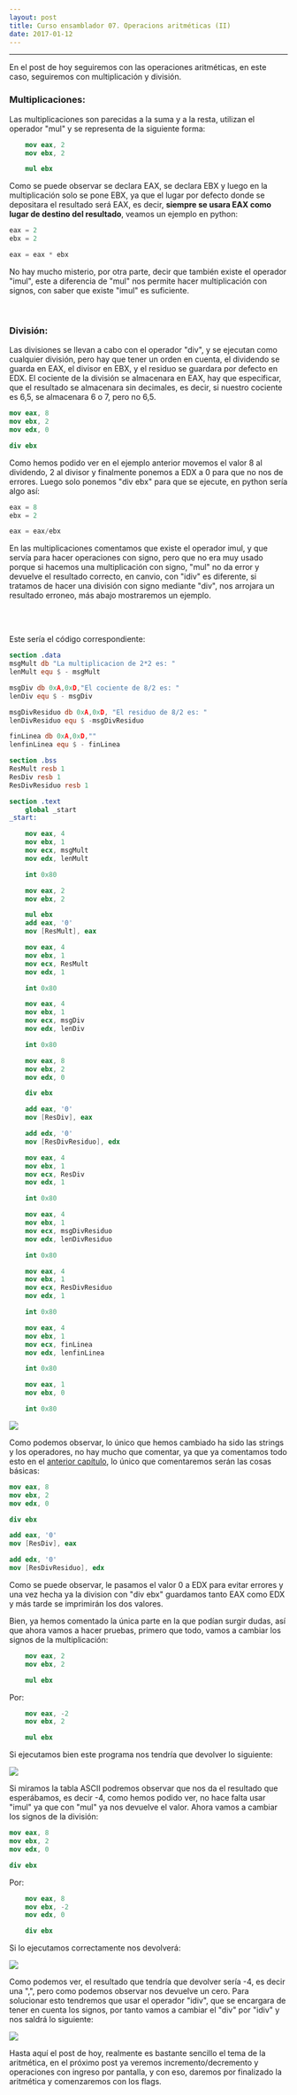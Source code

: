 ```yaml
---
layout: post
title: Curso ensamblador 07. Operacions aritméticas (II)   
date: 2017-01-12
---
```

--------------------
En el post de hoy seguiremos con las operaciones aritméticas, en este caso, seguiremos con multiplicación y división.


### Multiplicaciones:
Las multiplicaciones son parecidas a la suma y a la resta, utilizan el operador "mul" y se representa de la siguiente forma:

```nasm
    mov eax, 2
    mov ebx, 2

    mul ebx
```

Como se puede observar se declara EAX, se declara EBX y luego en la multiplicación solo se pone EBX, ya que el lugar por defecto donde se depositara el resultado será EAX, es decir, **siempre se usara EAX como lugar de destino del resultado**, veamos un ejemplo en python:

```python
eax = 2
ebx = 2

eax = eax * ebx
```

No hay mucho misterio, por otra parte, decir que también existe el operador "imul", este a diferencia de "mul" nos permite hacer multiplicación con signos, con saber que existe "imul" es suficiente.

<br>

### División:
Las divisiones se llevan a cabo con el operador "div", y se ejecutan como cualquier división, pero hay que tener un orden en cuenta, el dividendo se guarda en EAX, el divisor en EBX, y el residuo se guardara por defecto en EDX. El cociente de la división se almacenara en EAX, hay que especificar, que el resultado se almacenara sin decimales, es decir, si nuestro cociente es 6,5, se almacenara 6 o 7, pero no 6,5.

```nasm
mov eax, 8                          
mov ebx, 2                               
mov edx, 0                          

div ebx
```

Como hemos podido ver en el ejemplo anterior movemos el valor 8 al dividendo, 2 al divisor y finalmente ponemos a EDX a 0 para que no nos de errores. Luego solo ponemos "div ebx" para que se ejecute, en python sería algo así:

```python
eax = 8
ebx = 2

eax = eax/ebx
```

En las multiplicaciones comentamos que existe el operador imul, y que servía para hacer operaciones con signo, pero que no era muy usado porque si hacemos una multiplicación con signo, "mul" no da error y devuelve el resultado correcto, en canvio, con "idiv" es diferente, si tratamos de hacer una división con signo mediante "div", nos arrojara un resultado erroneo, más abajo mostraremos un ejemplo.


<br>
<br>

Este sería el código correspondiente:

```nasm
section .data
msgMult db "La multiplicacion de 2*2 es: "
lenMult equ $ - msgMult

msgDiv db 0xA,0xD,"El cociente de 8/2 es: "
lenDiv equ $ - msgDiv

msgDivResiduo db 0xA,0xD, "El residuo de 8/2 es: "
lenDivResiduo equ $ -msgDivResiduo

finLinea db 0xA,0xD,""
lenfinLinea equ $ - finLinea

section .bss
ResMult resb 1
ResDiv resb 1
ResDivResiduo resb 1

section .text
    global _start
_start:

    mov eax, 4
    mov ebx, 1
    mov ecx, msgMult
    mov edx, lenMult

    int 0x80

    mov eax, 2
    mov ebx, 2

    mul ebx
    add eax, '0'
    mov [ResMult], eax

    mov eax, 4
    mov ebx, 1
    mov ecx, ResMult
    mov edx, 1

    int 0x80

    mov eax, 4
    mov ebx, 1
    mov ecx, msgDiv
    mov edx, lenDiv

    int 0x80

    mov eax, 8
    mov ebx, 2
    mov edx, 0

    div ebx

    add eax, '0'
    mov [ResDiv], eax

    add edx, '0'
    mov [ResDivResiduo], edx

    mov eax, 4
    mov ebx, 1
    mov ecx, ResDiv
    mov edx, 1

    int 0x80

    mov eax, 4
    mov ebx, 1
    mov ecx, msgDivResiduo
    mov edx, lenDivResiduo

    int 0x80

    mov eax, 4
    mov ebx, 1
    mov ecx, ResDivResiduo
    mov edx, 1

    int 0x80

    mov eax, 4
    mov ebx, 1
    mov ecx, finLinea
    mov edx, lenfinLinea

    int 0x80

    mov eax, 1
    mov ebx, 0

    int 0x80

```

<img src="/images/captura-07-mul-imul-idiv-div-ejemplo.png" />

<br>

Como podemos observar, lo único que hemos cambiado ha sido las strings y los operadores, no hay mucho que comentar, ya que ya comentamos todo esto en el [anterior capítulo](http://poyoncio.com/2017/01/08/Curso-ensamblador-06-Operaciones-aritmeticas-I/), lo único que comentaremos serán las cosas básicas:

```nasm
mov eax, 8
mov ebx, 2
mov edx, 0

div ebx

add eax, '0'
mov [ResDiv], eax

add edx, '0'
mov [ResDivResiduo], edx
```

Como se puede observar, le pasamos el valor 0 a EDX para evitar errores y una vez hecha ya la division con "div ebx" guardamos tanto EAX como EDX y más tarde se imprimirán los dos valores.

Bien, ya hemos comentado la única parte en la que podían surgir dudas, así que ahora vamos a hacer pruebas, primero que todo, vamos a cambiar los signos de la multiplicación:

```nasm
    mov eax, 2
    mov ebx, 2

    mul ebx
```

Por:

```nasm
    mov eax, -2
    mov ebx, 2

    mul ebx
```


Si ejecutamos bien este programa nos tendría que devolver lo siguiente:

<img src="/images/captura-mul--2-resultado.png" />


Si miramos la tabla ASCII podremos observar que nos da el resultado que esperábamos, es decir -4, como hemos podido ver, no hace falta usar "imul" ya que con "mul" ya nos devuelve el valor. Ahora vamos a cambiar los signos de la división:

```nasm
mov eax, 8
mov ebx, 2
mov edx, 0

div ebx
```

Por:

```nasm
    mov eax, 8
    mov ebx, -2
    mov edx, 0

    div ebx
```

Si lo ejecutamos correctamente nos devolverá:

<img src="/images/captura-div--8-bads.png" />

Como podemos ver, el resultado que tendría que devolver sería -4, es decir una ",", pero como podemos observar nos devuelve un cero. Para solucionar esto tendremos que usar el operador "idiv", que se encargara de tener en cuenta los signos, por tanto vamos a cambiar el "div" por "idiv" y nos saldrá lo siguiente:

<img src="/images/captura-idiv--4-coma.png" />

<br>

Hasta aquí el post de hoy, realmente es bastante sencillo el tema de la aritmética, en el próximo post ya veremos incremento/decremento y operaciones con ingreso por pantalla, y con eso, daremos por finalizado la aritmética y comenzaremos con los flags. 

